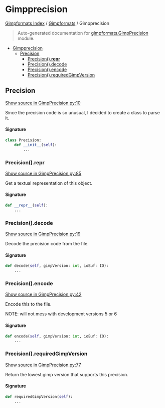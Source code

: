 # Gimpprecision

[Gimpformats Index](../README.md#gimpformats-index) /
[Gimpformats](./index.md#gimpformats) /
Gimpprecision

> Auto-generated documentation for [gimpformats.GimpPrecision](../../../gimpformats/GimpPrecision.py) module.

- [Gimpprecision](#gimpprecision)
  - [Precision](#precision)
    - [Precision().__repr__](#precision()__repr__)
    - [Precision().decode](#precision()decode)
    - [Precision().encode](#precision()encode)
    - [Precision().requiredGimpVersion](#precision()requiredgimpversion)

## Precision

[Show source in GimpPrecision.py:10](../../../gimpformats/GimpPrecision.py#L10)

Since the precision code is so unusual, I decided to create a class to parse it.

#### Signature

```python
class Precision:
    def __init__(self):
        ...
```

### Precision().__repr__

[Show source in GimpPrecision.py:85](../../../gimpformats/GimpPrecision.py#L85)

Get a textual representation of this object.

#### Signature

```python
def __repr__(self):
    ...
```

### Precision().decode

[Show source in GimpPrecision.py:19](../../../gimpformats/GimpPrecision.py#L19)

Decode the precision code from the file.

#### Signature

```python
def decode(self, gimpVersion: int, ioBuf: IO):
    ...
```

### Precision().encode

[Show source in GimpPrecision.py:42](../../../gimpformats/GimpPrecision.py#L42)

Encode this to the file.

NOTE: will not mess with development versions 5 or 6

#### Signature

```python
def encode(self, gimpVersion: int, ioBuf: IO):
    ...
```

### Precision().requiredGimpVersion

[Show source in GimpPrecision.py:77](../../../gimpformats/GimpPrecision.py#L77)

Return the lowest gimp version that supports this precision.

#### Signature

```python
def requiredGimpVersion(self):
    ...
```